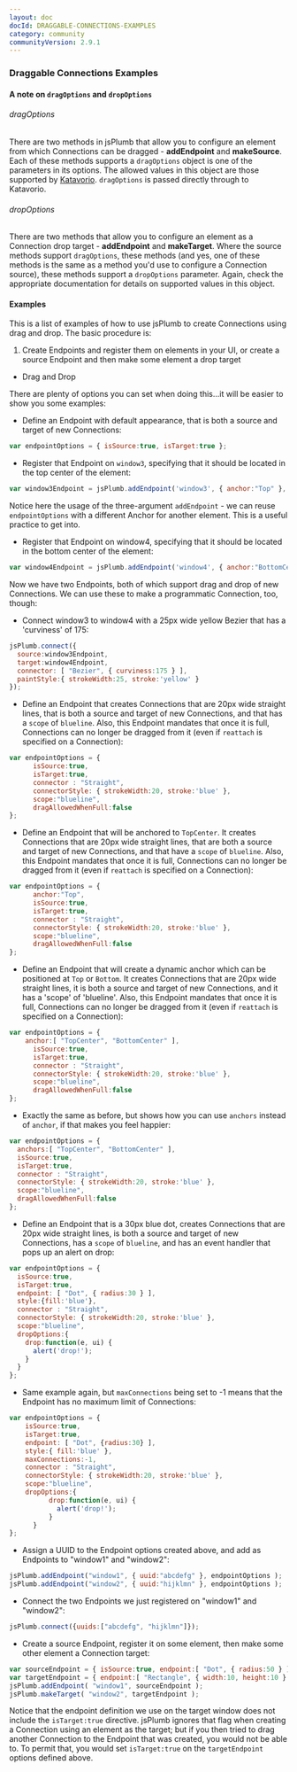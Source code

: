 ```yaml
---
layout: doc
docId: DRAGGABLE-CONNECTIONS-EXAMPLES
category: community
communityVersion: 2.9.1
---
```

### Draggable Connections Examples

#### A note on `dragOptions` and `dropOptions`

###### dragOptions

There are two methods in jsPlumb that allow you to configure an element from which Connections can be 
dragged - **addEndpoint** and **makeSource**. Each of these methods supports a `dragOptions` object is one of the 
parameters in its options.  The allowed values in this object are those supported by [Katavorio](https://github.com/jsplumb/katavorio).
`dragOptions` is passed directly through to Katavorio.

###### dropOptions

There are two methods that allow you to configure an element as a Connection drop target - **addEndpoint** and **makeTarget**. Where the source methods support `dragOptions`, these methods (and yes, one of these methods is the same as a method you'd use to configure a Connection source), these methods support a `dropOptions` parameter. Again, check the appropriate documentation for details on supported values in this object.

#### Examples

This is a list of examples of how to use jsPlumb to create Connections using drag and drop.  The basic procedure is:

1. Create Endpoints and register them on elements in your UI, or create a source Endpoint and then make some element a drop target
- Drag and Drop			
			
There are plenty of options you can set when doing this...it will be easier to show you some examples:			

- Define an Endpoint with default appearance, that is both a source and target of new Connections:

```javascript
var endpointOptions = { isSource:true, isTarget:true }; 
```
				
- Register that Endpoint on `window3`, specifying that it should be located in the top center of the element:

```javascript
var window3Endpoint = jsPlumb.addEndpoint('window3', { anchor:"Top" }, endpointOptions );  
```

Notice here the usage of the three-argument `addEndpoint`  - we can reuse `endpointOptions` with a different Anchor for another element.  This is a useful practice to get into. 
				
- Register that Endpoint on window4, specifying that it should be located in the bottom center of the element:

```javascript
var window4Endpoint = jsPlumb.addEndpoint('window4', { anchor:"BottomCenter" }, endpointOptions );  
```

Now we have two Endpoints, both of which support drag and drop of new Connections.  We can use these to make a programmatic Connection, too, though:
				
- Connect window3 to window4 with a 25px wide yellow Bezier that has a 'curviness' of 175:

```javascript
jsPlumb.connect({ 
  source:window3Endpoint,
  target:window4Endpoint,
  connector: [ "Bezier", { curviness:175 } ],
  paintStyle:{ strokeWidth:25, stroke:'yellow' }
});  
```

- Define an Endpoint that creates Connections that are 20px wide straight lines, that is both a source and target of new Connections, and that has a `scope` of `blueline`. Also, this Endpoint mandates that once it is full, Connections can no longer be dragged from it (even if `reattach` is specified on a Connection):

```javascript
var endpointOptions = { 
	  isSource:true, 
	  isTarget:true,
	  connector : "Straight",
	  connectorStyle: { strokeWidth:20, stroke:'blue' },
	  scope:"blueline",
	  dragAllowedWhenFull:false	 
}; 
```

- Define an Endpoint that will be anchored to `TopCenter`.  It creates Connections that are 20px wide straight lines, that are both a source and target of new Connections, and that have a `scope` of `blueline`. Also, this Endpoint mandates that once it is full, Connections can no longer be dragged from it (even if `reattach` is specified on a Connection):

```javascript
var endpointOptions = {
	  anchor:"Top", 
	  isSource:true, 
	  isTarget:true,
	  connector : "Straight",
	  connectorStyle: { strokeWidth:20, stroke:'blue' },
	  scope:"blueline",
	  dragAllowedWhenFull:false	 
}; 
```
				
- Define an Endpoint that will create a dynamic anchor which can be positioned at `Top` or `Bottom`.  It creates Connections that are 20px wide straight lines, it is both a source and target of new Connections, and it has a 'scope' of 'blueline'. Also, this Endpoint mandates that once it is full, Connections can no longer be dragged from it (even if `reattach` is specified on a Connection):

```javascript
var endpointOptions = {
  	anchor:[ "TopCenter", "BottomCenter" ], 
	  isSource:true, 
	  isTarget:true,
	  connector : "Straight",
	  connectorStyle: { strokeWidth:20, stroke:'blue' },
	  scope:"blueline",
	  dragAllowedWhenFull:false	 
}; 
```

- Exactly the same as before, but shows how you can use `anchors` instead of `anchor`, if that makes you feel happier:

```javascript
var endpointOptions = {
  anchors:[ "TopCenter", "BottomCenter" ], 
  isSource:true, 
  isTarget:true,
  connector : "Straight",
  connectorStyle: { strokeWidth:20, stroke:'blue' },
  scope:"blueline",
  dragAllowedWhenFull:false	 
}; 
```

- Define an Endpoint that is a 30px blue dot, creates Connections that are 20px wide straight lines, is both a source and target of new Connections, has a `scope` of `blueline`, and has an event handler that pops up an alert on drop:

```javascript
var endpointOptions = { 
  isSource:true, 
  isTarget:true,
  endpoint: [ "Dot", { radius:30 } ],
  style:{fill:'blue'},
  connector : "Straight",
  connectorStyle: { strokeWidth:20, stroke:'blue' },
  scope:"blueline",
  dropOptions:{ 
    drop:function(e, ui) { 
      alert('drop!'); 
    } 
  }	 
}; 
```
			
- Same example again, but `maxConnections` being set to -1 means that the Endpoint has no maximum limit of Connections:

```javascript
var endpointOptions = { 
  	isSource:true, 
  	isTarget:true,
  	endpoint: [ "Dot", {radius:30} ],
  	style:{ fill:'blue' },
  	maxConnections:-1,
  	connector : "Straight",
  	connectorStyle: { strokeWidth:20, stroke:'blue' },
  	scope:"blueline",
  	dropOptions:{ 
          drop:function(e, ui) { 
            alert('drop!'); 
          } 
      }	 
}; 
```
				
- Assign a UUID to the Endpoint options created above, and add as Endpoints to "window1" and "window2":

```javascript
jsPlumb.addEndpoint("window1", { uuid:"abcdefg" }, endpointOptions );
jsPlumb.addEndpoint("window2", { uuid:"hijklmn" }, endpointOptions );
```
	
- Connect the two Endpoints we just registered on "window1" and "window2":

```javascript
jsPlumb.connect({uuids:["abcdefg", "hijklmn"]});
```
	
- Create a source Endpoint, register it on some element, then make some other element a Connection target:

```javascript
var sourceEndpoint = { isSource:true, endpoint:[ "Dot", { radius:50 } ] };
var targetEndpoint = { endpoint:[ "Rectangle", { width:10, height:10 } ] };
jsPlumb.addEndpoint( "window1", sourceEndpoint );
jsPlumb.makeTarget( "window2", targetEndpoint );
```

Notice that the endpoint definition we use on the target window does not include the `isTarget:true` directive.  jsPlumb 
ignores that flag when creating a Connection using an element as the target; but if you then tried to drag another 
Connection to the Endpoint that was created, you would not be able to.  To permit that, you would set `isTarget:true` 
on the `targetEndpoint` options defined above.
	